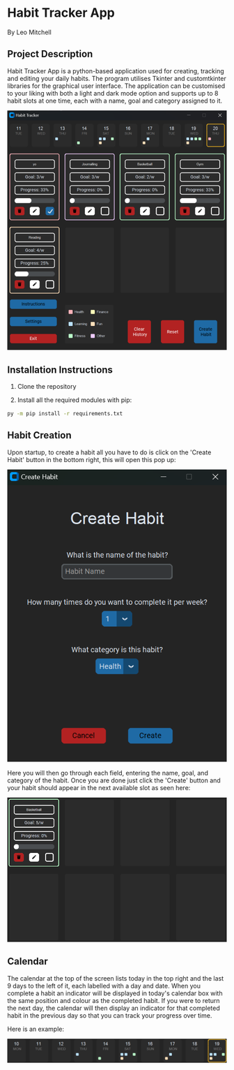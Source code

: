 # Habit Tracker App
By Leo Mitchell

## Project Description
Habit Tracker App is a python-based application used for creating, tracking and editing your daily habits. The program utilises Tkinter and customtkinter libraries for the graphical user interface. The application can be customised to your liking with both a light and dark mode option and supports up to 8 habit slots at one time, each with a name, goal and category assigned to it.

![Example](documentation_images/example.png)

## Installation Instructions
1. Clone the repository

2. Install all the required modules with pip:

```bash
py -m pip install -r requirements.txt
```

## Habit Creation
Upon startup, to create a habit all you have to do is click on the 'Create Habit' button in the bottom right, this will open this pop up:

![Create Habit](documentation_images/create_habit.png)

Here you will then go through each field, entering the name, goal, and category of the habit. Once you are done just click the 'Create' button and your habit should appear in the next available slot as seen here:

![Habit Example](documentation_images/habit_example.png)

## Calendar
The calendar at the top of the screen lists today in the top right and the last 9 days to the left of it, each labelled with a day and date. When you complete a habit an indicator will be displayed in today's calendar box with the same position and colour as the completed habit. If you were to return the next day, the calendar will then display an indicator for that completed habit in the previous day so that you can track your progress over time.

Here is an example:

![Calendar Example](documentation_images/calendar_example.png)
